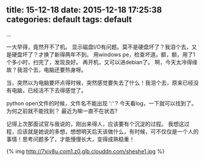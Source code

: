 title: 15-12-18
date: 2015-12-18 17:25:38
categories: default
tags: default
---
...
<!--more-->
一大早得，竟然开不了机。
显示磁盘I/O有问题。莫不是硬盘坏了？我泪个去，又是硬盘坏了？才换了新得两年不到。
用windows pe，检查坏道。额，额，用了1个多小时，扫完了，发现良好。
再开机，又可以进debian了。
啊，今天太冷得缘故？我泪个去，电脑还要热身呀。

当，突然以为电脑要坏点得时候，突然感觉要失去了什么！我泪个去，原来已经没有电脑，已经活不下去得感觉了。

python open文件的时候，文件名不能出现 ':' ?
今天看log，一下就可以找到了。
为何之前就不能找到？
最近为嘛一直不在状态?

记得上次那面试官与我说的，刚出来得人，应该要有个沉淀的过程。
我想这过程，应该就是她说的多想，想想明天后天该做什么，有时候，可不仅仅是一个人的事情！思考问题多了，才能慢慢长大，变得成熟稳重！

{% img http://7xjv8u.com1.z0.glb.clouddn.com/sheshe1.jpg %}

